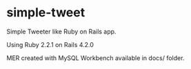 # simple-tweet
Simple Tweeter like Ruby on Rails app.

Using Ruby 2.2.1 on Rails 4.2.0

MER created with MySQL Workbench available in docs/ folder.
